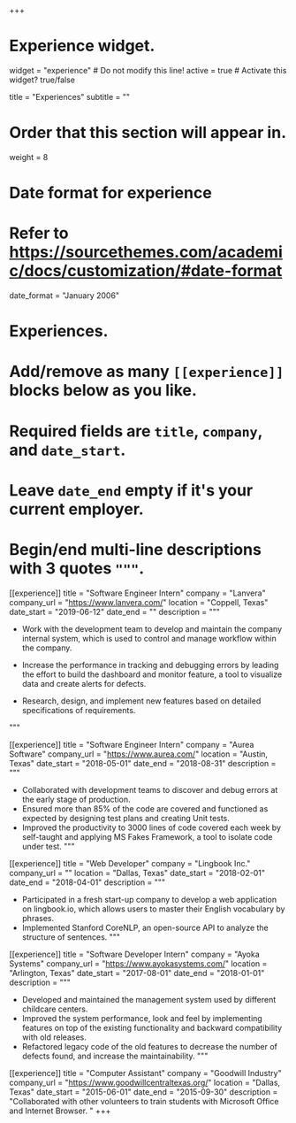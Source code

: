+++
# Experience widget.
widget = "experience"  # Do not modify this line!
active = true  # Activate this widget? true/false

title = "Experiences"
subtitle = ""

# Order that this section will appear in.
weight = 8

# Date format for experience
#   Refer to https://sourcethemes.com/academic/docs/customization/#date-format
date_format = "January 2006"

# Experiences.
#   Add/remove as many `[[experience]]` blocks below as you like.
#   Required fields are `title`, `company`, and `date_start`.
#   Leave `date_end` empty if it's your current employer.
#   Begin/end multi-line descriptions with 3 quotes `"""`.
[[experience]]
  title = "Software Engineer Intern"
  company = "Lanvera"
  company_url = "https://www.lanvera.com/"
  location = "Coppell, Texas"
  date_start = "2019-06-12"
  date_end = ""
  description = """ 
  
  * Work with the development team to develop and maintain the company internal system, which is used to control and manage workflow within the company. 

  * Increase the performance in tracking and debugging errors by leading the effort to build the dashboard and monitor feature, a tool to visualize data and create alerts for defects. 
  * Research, design, and implement new features based on detailed specifications of requirements. 

  """

[[experience]]
  title = "Software Engineer Intern"
  company = "Aurea Software"
  company_url = "https://www.aurea.com/"
  location = "Austin, Texas"
  date_start = "2018-05-01"
  date_end = "2018-08-31"
  description = """ 

  * Collaborated with development teams to discover and debug errors at the early stage of production.
  * Ensured more than 85% of the code are covered and functioned as expected by designing test plans and creating Unit tests.
  * Improved the productivity to 3000 lines of code covered each week by self-taught and applying MS Fakes Framework, a tool to isolate code under test.
  """

[[experience]]
  title = "Web Developer"
  company = "Lingbook Inc."
  company_url = ""
  location = "Dallas, Texas"
  date_start = "2018-02-01"
  date_end = "2018-04-01"
  description = """ 

  * Participated in a fresh start-up company to develop a web application on lingbook.io, which allows users to master their English vocabulary by phrases. 
  * Implemented Stanford CoreNLP, an open-source API to analyze the structure of sentences.
  """

[[experience]]
  title = "Software Developer Intern"
  company = "Ayoka Systems"
  company_url = "https://www.ayokasystems.com/"
  location = "Arlington, Texas"
  date_start = "2017-08-01"
  date_end = "2018-01-01"
  description = """ 

  *	Developed and maintained the management system used by different childcare centers. 
  *	Improved the system performance, look and feel by implementing features on top of the existing functionality and backward compatibility with old releases.
  * Refactored legacy code of the old features to decrease the number of defects found, and increase the maintainability.
  """

  [[experience]]
    title = "Computer Assistant"
    company = "Goodwill Industry"
    company_url = "https://www.goodwillcentraltexas.org/"
    location = "Dallas, Texas"
    date_start = "2015-06-01"
    date_end = "2015-09-30"
    description = "Collaborated with other volunteers to train students with Microsoft Office and Internet Browser. "
+++
